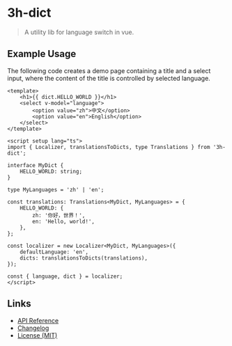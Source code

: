 # 3h-dict

> A utility lib for language switch in vue.

## Example Usage

The following code creates a demo page
containing a title and a select input,
where the content of the title
is controlled by selected language.

```vue
<template>
    <h1>{{ dict.HELLO_WORLD }}</h1>
    <select v-model="language">
        <option value="zh">中文</option>
        <option value="en">English</option>
    </select>
</template>

<script setup lang="ts">
import { Localizer, translationsToDicts, type Translations } from '3h-dict';

interface MyDict {
    HELLO_WORLD: string;
}

type MyLanguages = 'zh' | 'en';

const translations: Translations<MyDict, MyLanguages> = {
    HELLO_WORLD: {
        zh: '你好，世界！',
        en: 'Hello, world!',
    },
};

const localizer = new Localizer<MyDict, MyLanguages>({
    defaultLanguage: 'en',
    dicts: translationsToDicts(translations),
});

const { language, dict } = localizer;
</script>
```

## Links

- [API Reference](https://github.com/huang2002/3h-dict/wiki)
- [Changelog](./CHANGELOG.md)
- [License (MIT)](./LICENSE)
